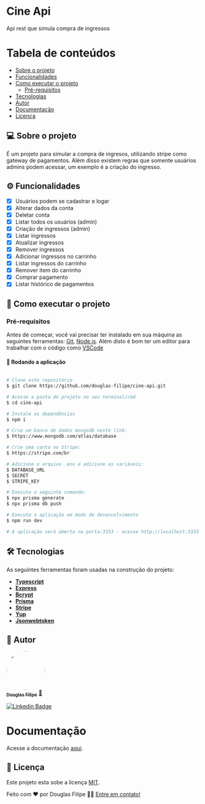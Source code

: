 # Cine Api

Api rest que simula compra de ingressos


# Tabela de conteúdos


- [Sobre o projeto](#💻-sobre-o-projeto)
- [Funcionalidades](#⚙️-funcionalidades)
- [Como executar o projeto](#🚀-como-executar-o-projeto)
  - [Pré-requisitos](#pré-requisitos)
- [Tecnologias](#🛠-tecnologias)
- [Autor](#🦸-autor)
- [Documentação](#documentação)
- [Licença](#📝-licença)

## 💻 Sobre o projeto

É um projeto para simular a compra de ingresos, utilizando stripe como gateway de pagamentos. Além disso existem regras que somente usuários admins podem acessar, um exemplo é a criação do ingresso.

## ⚙️ Funcionalidades

- [x] Usuários podem se cadastrar e logar
- [x] Alterar dados da conta
- [x] Deletar conta
- [x] Listar todos os usuários (admin)
- [x] Criação de ingressos (admin)
- [x] Listar ingressos
- [x] Atualizar ingressos
- [x] Remover ingressos
- [x] Adicionar ingressos no carrinho
- [x] Listar ingressos do carrinho
- [x] Remover item do carrinho
- [x] Comprar pagamento
- [x] Listar histórico de pagamentos

## 🚀 Como executar o projeto

### Pré-requisitos

Antes de começar, você vai precisar ter instalado em sua máquina as seguintes ferramentas:
[Git](https://git-scm.com), [Node.js](https://nodejs.org/en/).
Além disto é bom ter um editor para trabalhar com o código como [VSCode](https://code.visualstudio.com/)

#### 🧭 Rodando a aplicação

```bash

# Clone este repositório
$ git clone https://github.com/douglas-filipe/cine-api.git

# Acesse a pasta do projeto no seu terminal/cmd
$ cd cine-api

# Instale as dependências
$ npm i

# Crie um banco de dados mongodb neste link: 
$ https://www.mongodb.com/atlas/database

# Crie uma conta no Stripe:
$ https://stripe.com/br

# Adicione o arquivo .env e adicione as variáveis:
$ DATABASE_URL
$ SECRET
$ STRIPE_KEY

# Execute o seguinte comando:
$ npx prisma generate
$ npx prisma db push

# Execute a aplicação em modo de desenvolvimento
$ npm run dev

# A aplicação será aberta na porta:3333 - acesse http://localhost:3333

```

## 🛠 Tecnologias

As seguintes ferramentas foram usadas na construção do projeto:

- **[Typescript](https://www.typescriptlang.org/)**
- **[Express](https://expressjs.com/pt-br/)**
- **[Bcrypt](https://www.npmjs.com/package/bcrypt)**
- **[Prisma](https://www.prisma.io/)**
- **[Stripe](https://stripe.com/br)**
- **[Yup](https://www.npmjs.com/package/yup)**
- **[Jsonwebtoken](https://jwt.io/)**

## 🦸 Autor

<a href="https://github.com/douglas-filipe">
 <img style="border-radius: 50%;" src="https://avatars.githubusercontent.com/u/61639919?v=4" width="100px;" alt=""/>
 <br />
 <sub><b>Douglas Filipe</b></sub></a> <a href="https://github.com/douglas-filipe" title="Author">🚀</a>
 <br />

[![Linkedin Badge](https://img.shields.io/badge/-Douglas-blue?style=flat-square&logo=Linkedin&logoColor=white&link=https://www.linkedin.com/in/douglas-filipe-santos/)](https://www.linkedin.com/in/douglas-filipe-santos/)


# Documentação

Acesse a documentação [aqui](https://documenter.getpostman.com/view/23892715/2s8YYJrNqE).

## 📝 Licença

Este projeto esta sobe a licença [MIT](./LICENSE).

Feito com ❤️ por Douglas Filipe 👋🏽 [Entre em contato!](https://www.linkedin.com/in/douglas-filipe-santos/)

